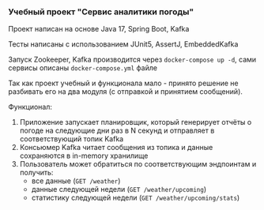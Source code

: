 ### Учебный проект "Сервис аналитики погоды"

Проект написан на основе Java 17, Spring Boot, Kafka

Тесты написаны с использованием JUnit5, AssertJ, EmbeddedKafka

Запуск Zookeeper, Kafka производится через `docker-compose up -d`, сами сервисы описаны `docker-compose.yml` файле

Так как проект учебный и функционала мало - принято решение не разбивать его на два модуля (с отправкой и принятием сообщений).

Функционал:
1) Приложение запускает планировщик, который генерирует отчёты о погоде на следующие дни раз в N секунд и отправляет в соответствующий топик Kafka
2) Консьюмер Kafka читает сообщения из топика и данные сохраняются в in-memory хранилище
3) Пользователь может обратиться по соответствующим эндпоинтам и получить:
   - все данные (`GET /weather`)
   - данные следующей недели (`GET /weather/upcoming`)
   - статистику следующей недели (`GET /weather/upcoming/stats`)